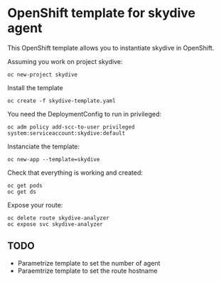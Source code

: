 # OpenShift template for skydive agent

This OpenShift template allows you to instantiate skydive in OpenShift.

Assuming you work on project skydive:

```
oc new-project skydive
```

Install the template

```
oc create -f skydive-template.yaml
```

You need the DeploymentConfig to run in privileged:

```
oc adm policy add-scc-to-user privileged system:serviceaccount:skydive:default
```

Instanciate the template:

```
oc new-app --template=skydive
```

Check that everything is working and created:

```
oc get pods
oc get ds
```

Expose your route:

```
oc delete route skydive-analyzer
oc expose svc skydive-analyzer
```

## TODO
* Parametrize template to set the number of agent
* Paraemtrize template to set the route hostname

